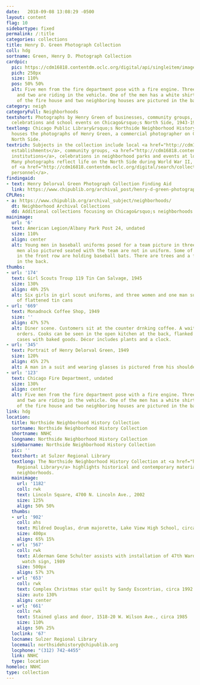 ```yaml
---
date:   2018-09-08 13:08:29 -0500
layout: content
flag: 10
sidebartype: fixed
permalink: /:title
categories: collections
title: Henry D. Green Photograph Collection
coll: hdg
sortname: Green, Henry D. Photograph Collection
cardpic:
  pic: https://cdm16818.contentdm.oclc.org/digital/api/singleitem/image/hdg/123/default.jpg
  pich: 250px
  size: 110%
  pos: 50% 50%
  alt: Five men from the fire department pose with a fire engine. Three are standing,
    and two are riding in the vehicle. One of the men has a white shirt and tie. Part
    of the fire house and two neighboring houses are pictured in the background
category: neigh
categoryFull: Neighborhoods
textshort: Photographs by Henry Green of businesses, community groups, neighborhood
  celebrations and school events on Chicago&rsquo;s North Side, 1943-1951.
textlong: Chicago Public Library&rsquo;s Northside Neighborhood History Collection
  houses the photographs of Henry Green, a commercial photographer on Chicago&rsquo;s
  North Side.
textrich: Subjects in the collection include local <a href="http://cdm16818.contentdm.oclc.org/digital/search/collection/hdg/searchterm/Business%20establishments/field/subjed/mode/all/conn/and/order/nosort">business
  establishments</a>, community groups, <a href="http://cdm16818.contentdm.oclc.org/digital/search/collection/hdg/searchterm/Religious%20institutions/field/subjed/mode/all/conn/and/order/nosort">religious
  institutions</a>, celebrations in neighborhood parks and events at local schools.
  Many photographs reflect life on the North Side during World War II, including images
  of <a href="http://cdm16818.contentdm.oclc.org/digital/search/collection/hdg/searchterm/Military%20personnel/field/subjed/mode/all/conn/and/order/nosort">military
  personnel</a>.
findingaid:
- text: Henry Delorval Green Photograph Collection Finding Aid
  link: https://www.chipublib.org/archival_post/henry-d-green-photograph-collection/
CPLRes:
- a: https://www.chipublib.org/archival_subject/neighborhoods/
  dt: Neighborhood Archival Collections
  dd: Additional collections focusing on Chicago&rsquo;s neighborhoods.
mainimage:
  url: '6'
  text: American Legion/Albany Park Post 24, undated
  size: 110%
  align: center
  alt: Young men in baseball uniforms posed for a team picture in three rows. Three
    men also pictured seated with the team are not in uniform. Some of the team members
    in the front row are holding baseball bats. There are trees and a fieldhouse pictures
    in the back.
thumbs:
- url: '174'
  text: Girl Scouts Troup 119 Tin Can Salvage, 1945
  size: 130%
  align: 40% 25%
  alt: Six girls in girl scout uniforms, and three women and one man surround a pile
    of flattened tin cans
- url: '669'
  text: Monadnock Coffee Shop, 1949
  size: ''
  align: 47% 57%
  alt: Diner scene. Customers sit at the counter drnking coffee. A waitress takes
    orders. Cooks can be seen in the open kitchen at the back, flanked by display
    cases with baked goods. Décor includes plants and a clock.
- url: '345'
  text: Portrait of Henry Delorval Green, 1949
  size: 120%
  align: 45% 27%
  alt: A man in a suit and wearing glasses is pictured from his shoulders up.
- url: '123'
  text: Chicago Fire Department, undated
  size: 130%
  align: center
  alt: Five men from the fire department pose with a fire engine. Three are standing,
    and two are riding in the vehicle. One of the men has a white shirt and tie. Part
    of the fire house and two neighboring houses are pictured in the background
link: hdg
location:
  title: Northside Neighborhood History Collection
  sortname: Northside Neighborhood History Collection
  shortname: NNHC
  longname: Northside Neighborhood History Collection
  sidebarname: Northside Neighborhood History Collection
  pic: ''
  textshort: at Sulzer Regional Library
  textlong: The Northside Neighborhood History Collection at <a href="https://www.chipublib.org/locations/67">Sulzer
    Regional Library</a> highlights historical and contemporary materials about Northside
    neighborhoods.
  mainimage:
    url: '1182'
    coll: rwk
    text: Lincoln Square, 4700 N. Lincoln Ave., 2002
    size: 125%
    align: 50% 50%
  thumbs:
  - url: '902'
    coll: ahs
    text: Mildred Douglas, drum majorette, Lake View High School, circa 1942
    size: 400px
    align: 65% 15%
  - url: '567'
    coll: rwk
    text: Alderman Gene Schulter assists with installation of 47th Ward neighborhood
      watch sign, 1989
    size: 500px
    align: 57% 37%
  - url: '653'
    coll: rwk
    text: Complex Christmas star quilt by Sandy Escontrias, circa 1992
    size: auto 130%
    align: center
  - url: '661'
    coll: rwk
    text: Stained glass and door, 1518-20 W. Wilson Ave., circa 1985
    size: 110%
    align: 50% 25%
  loclink: '67'
  locname: Sulzer Regional Library
  locemail: northsidehistory@chipublib.org
  locphone: "(312) 742-4455"
  link: NNHC
  type: location
homeloc: NNHC
type: collection
---
```

